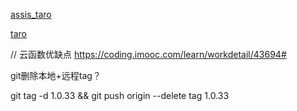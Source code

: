 [assis_taro](https://github.com/xyfll7/assis_taro)

[taro](https://taro.jd.com)

// 云函数优缺点
https://coding.imooc.com/learn/workdetail/43694#


git删除本地+远程tag？

git tag -d 1.0.33 && git push origin --delete tag 1.0.33
